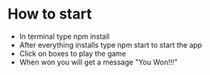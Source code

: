 # How to start
- In terminal type npm install
- After everything installs type npm start to start the app
- Click on boxes to play the game
- When won you will get a message "You Won!!!"
